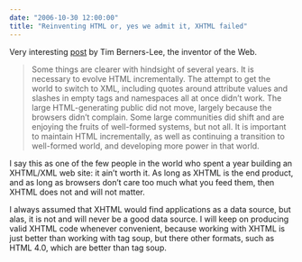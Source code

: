 ```yaml
---
date: "2006-10-30 12:00:00"
title: "Reinventing HTML or, yes we admit it, XHTML failed"
---
```




Very interesting [post](http://dig.csail.mit.edu/breadcrumbs/node/166) by Tim Berners-Lee, the inventor of the Web.

> Some things are clearer with hindsight of several years. It is necessary to evolve HTML incrementally. The attempt to get the world to switch to XML, including quotes around attribute values and slashes in empty tags and namespaces all at once didn&rsquo;t work. The large HTML-generating public did not move, largely because the browsers didn&rsquo;t complain. Some large communities did shift and are enjoying the fruits of well-formed systems, but not all. It is important to maintain HTML incrementally, as well as continuing a transition to well-formed world, and developing more power in that world.



I say this as one of the few people in the world who spent a year building an XHTML/XML web site: it ain&rsquo;t worth it. As long as XHTML is the end product, and as long as browsers don&rsquo;t care too much what you feed them, then XHTML does not and will not matter.

I always assumed that XHTML would find applications as a data source, but alas, it is not and will never be a good data source. I will keep on producing valid XHTML code whenever convenient, because working with XHTML is just better than working with tag soup, but there other formats, such as HTML 4.0, which are better than tag soup.

